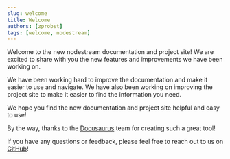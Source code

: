 ```yaml
---
slug: welcome
title: Welcome
authors: [zprobst]
tags: [welcome, nodestream]
---
```


Welcome to the new nodestream documentation and project site! 
We are excited to share with you the new features and improvements we have been working on.

We have been working hard to improve the documentation and make it easier to use and navigate.
We have also been working on improving the project site to make it easier to find the information you need.

We hope you find the new documentation and project site helpful and easy to use!

By the way, thanks to the [Docusaurus](https://docusaurus.io/) team for creating such a great tool!

If you have any questions or feedback, please feel free to reach out to us on [GitHub](https://github.com/nodestream-proj/nodestream)!
